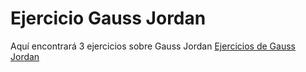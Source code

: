 # Ejercicio Gauss Jordan
Aquí encontrará 3 ejercicios sobre Gauss Jordan
[Ejercicios de Gauss Jordan](https://docs.google.com/spreadsheets/d/1AWtxg1Pd-zscw-5vGZERhwBon5O1TT52/edit?usp=sharing&ouid=112057216469638204941&rtpof=true&sd=true)
